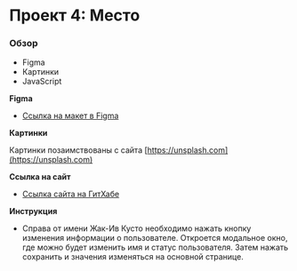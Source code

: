 # Проект 4: Место

### Обзор

* Figma
* Картинки
* JavaScript

**Figma**

* [Ссылка на макет в Figma](https://www.figma.com/file/StZjf8HnoeLdiXS7dYrLAh/JavaScript.-Sprint-4)

**Картинки**

Картинки позаимствованы с сайта [https://unsplash.com](https://unsplash.com)

**Ссылка на сайт**

* [Ссылка сайта на ГитХабе](https://zooyanki.github.io/mesto/)

**Инструкция**

* Справа от имени Жак-Ив Кусто необходимо нажать кнопку изменения информации о пользователе.
Откроется модальное окно, где можно будет изменить имя и статус пользователя. Затем нажать сохранить и значения изменяться на основной странице.
